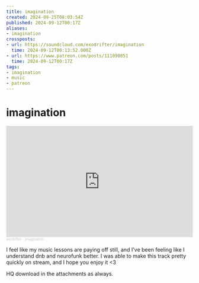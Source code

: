 ```yaml
---
title: imagination
created: 2024-09-25T08:03:54Z
published: 2024-09-12T00:17Z
aliases:
- imagination
crossposts:
- url: https://soundcloud.com/exodrifter/imagination
  time: 2024-09-12T00:13:52.000Z
- url: https://www.patreon.com/posts/111890851
  time: 2024-09-12T00:17Z
tags:
- imagination
- music
- patreon
---
```


# imagination

<iframe width="100%" height="300" scrolling="no" frameborder="no" allow="autoplay" src="https://w.soundcloud.com/player/?url=https%3A//api.soundcloud.com/tracks/1914920711&color=%23ff5500&auto_play=false&hide_related=false&show_comments=true&show_user=true&show_reposts=false&show_teaser=true&visual=true"></iframe><div style="font-size: 10px; color: #cccccc;line-break: anywhere;word-break: normal;overflow: hidden;white-space: nowrap;text-overflow: ellipsis; font-family: Interstate,Lucida Grande,Lucida Sans Unicode,Lucida Sans,Garuda,Verdana,Tahoma,sans-serif;font-weight: 100;"><a href="https://soundcloud.com/exodrifter" title="exodrifter" target="_blank" style="color: #cccccc; text-decoration: none;">exodrifter</a> · <a href="https://soundcloud.com/exodrifter/imagination" title="imagination" target="_blank" style="color: #cccccc; text-decoration: none;">imagination</a></div>

I feel like my music lessons are paying off still, and I've been feeling like I understand dnb and neurofunk better. I was able to make this track pretty quickly on stream, and I hope you enjoy it <3

HQ download in the attachments as always.
